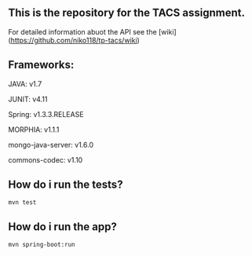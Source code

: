 ## This is the repository for the TACS assignment.

For detailed information abuot the API see the [wiki] (https://github.com/niko118/tp-tacs/wiki)

## Frameworks:

JAVA: v1.7

JUNIT: v4.11

Spring: v1.3.3.RELEASE

MORPHIA: v1.1.1

mongo-java-server: v1.6.0

commons-codec: v1.10

## How do i run the tests?

```
mvn test
```

## How do i run the app?

```
mvn spring-boot:run
```
